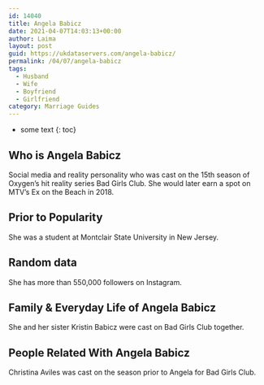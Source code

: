 ```yaml
---
id: 14040
title: Angela Babicz
date: 2021-04-07T14:03:13+00:00
author: Laima
layout: post
guid: https://ukdataservers.com/angela-babicz/
permalink: /04/07/angela-babicz
tags:
  - Husband
  - Wife
  - Boyfriend
  - Girlfriend
category: Marriage Guides
---
```


* some text
{: toc}


## Who is Angela Babicz
                  
                  
                  
Social media and reality personality who was cast on the 15th season of Oxygen&#8217;s hit reality series Bad Girls Club. She would later earn a spot on MTV&#8217;s Ex on the Beach in 2018.
                  
              
            
              
            
                
                
                
## Prior to Popularity
                  
                  
                  
She was a student at Montclair State University in New Jersey.
                  
              
            
              
            
                
                
                
## Random data
                  
                  
                  
She has more than 550,000 followers on Instagram.
                  
              
            
              
            
                
                
                
## Family & Everyday Life of Angela Babicz
                  
                  
                  
She and her sister Kristin Babicz were cast on Bad Girls Club together.
                  
              
            
              
            
                
                
                
## People Related With Angela Babicz
                  
                  
                  
Christina Aviles was cast on the season prior to Angela for Bad Girls Club.
                  
              
            
              
            
                
              
            
              
              
            
            
              
            
          
          
          